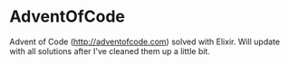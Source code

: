 AdventOfCode
============

Advent of Code (http://adventofcode.com) solved with Elixir.
Will update with all solutions after I've cleaned them up a little bit.
